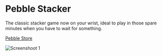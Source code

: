 Pebble Stacker
==============

The classic stacker game now on your wrist, ideal to play in those spare minutes when you have to wait for something.

[Pebble Store](https://apps.getpebble.com/applications/52b61a69f9d7a3652d000006)

![Screenshoot 1](https://assets.getpebble.com/api/file/CfqXbiWSWy8TgBdLxVjg/convert?cache=true&amp;w=144&amp;h=168&amp;fit=crop)
